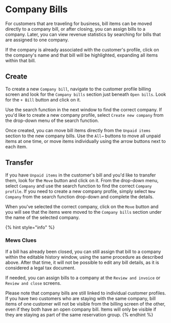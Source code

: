 # Company Bills

For customers that are traveling for business, bill items can be moved directly to a company bill, or after closing, you can assign bills to a company. Later, you can view revenue statistics by searching for bills that are assigned to one company.

If the company is already associated with the customer's profile, click on the company's name and that bill will be highlighted, expanding all items within that bill.

## Create

To create a new `Company bill`, navigate to the customer profile billing screen and look for the `Company bills` section just beneath `Open bills`. Look for the `+ Bill` button and click on it.

Use the search function in the next window to find the correct company. If you'd like to create a new company profile, select `Create new company` from the drop-down menu of the search function.

Once created, you can move bill items directly from the `Unpaid items` section to the new company bills. Use the `All→` buttons to move all unpaid items at one time, or move items individually using the arrow buttons next to each item.

## Transfer

If you have `Unpaid items` in the customer's bill and you'd like to transfer them, look for the `Move` button and click on it. From the drop-down menu, select `Company` and use the search function to find the correct `Company profile`. If you need to create a new company profile, simply select `New Company` from the search function drop-down and complete the details.

When you've selected the correct company, click on the `Move` button and you will see that the items were moved to the `Company bills` section under the name of the selected company.

{% hint style="info" %}
### Mews Clues

If a bill has already been closed, you can still assign that bill to a company within the editable history window, using the same procedure as described above. After that time, it will not be possible to edit any bill details, as it is considered a legal tax document.

If needed, you can assign bills to a company at the `Review and invoice` or `Review and close` screens.

Please note that company bills are still linked to individual customer profiles. If you have two customers who are staying with the same company, bill items of one customer will not be visible from the billing screen of the other, even if they both have an open company bill. Items will only be visible if they are staying as part of the same reservation group.
{% endhint %}

